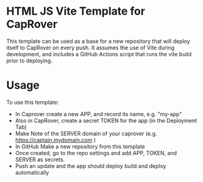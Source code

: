 # HTML JS Vite Template for CapRover
This template can be used as a base for a new repository that will deploy itself to CapRover on every push. 
It assumes the use of Vite during development, and includes a GitHub Actions script that runs the vite build prior to deploying.

# Usage
To use this template:
- In Caprover create a new APP, and record its name, e.g.  "my-app"
- Also in CapRover, create a secret TOKEN for the app (in the Deployment Tab)
- Make Note of the SERVER domain of your caprover (e.g. https://captain.mydomain.com )
- In GitHub Make a new repository from this template
- Once created, go to the repo settings and add APP, TOKEN, and SERVER as secrets.
- Push an update and the app should deploy build and deploy automatically
  
